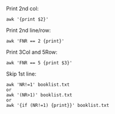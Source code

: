 Print 2nd col: 
```
awk '{print $2}'
```

Print 2nd line/row:
```
awk 'FNR == 2 {print}'
```

Print 3Col and 5Row:
```
awk 'FNR == 5 {print $3}'
```

Skip 1st line:
```
awk 'NR!=1' booklist.txt
or
awk '(NR>1)' booklist.txt
or
awk '{if (NR!=1) {print}}' booklist.txt
```
